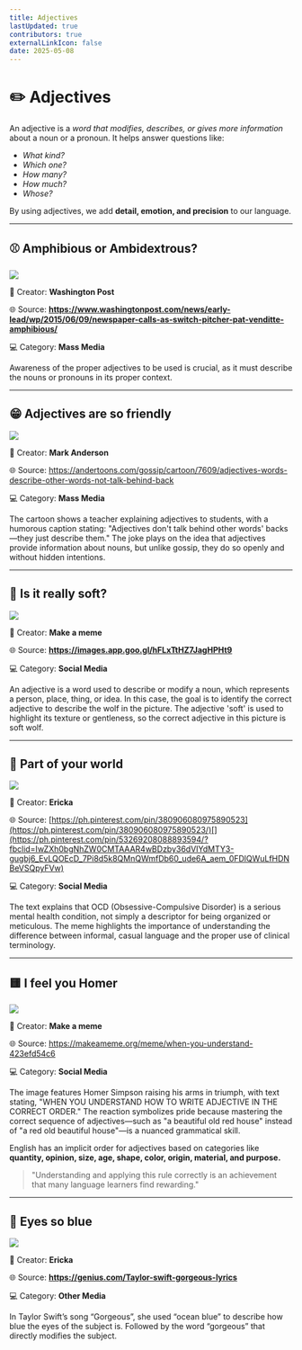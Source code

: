 ```yaml
---
title: Adjectives
lastUpdated: true
contributors: true
externalLinkIcon: false
date: 2025-05-08
---
```

# **✏️** Adjectives

An adjective is a *word that modifies, describes, or gives more information* about a noun or a pronoun. It helps answer questions like:

* *What kind?*
* *Which one?*
* *How many?*
* *How much?*
* *Whose?*

By using adjectives, we add **detail, emotion, and precision** to our language.

- - -

## ⚾ A﻿mphibious or Ambidextrous?

![](https://preview.redd.it/acdmluwgcu281.jpg?width=640&crop=smart&auto=webp&s=d660019b0a2a074654f7f8c3c2af4731f61a7a5d)

👥 Creator: **Washington Post**

🌐 S﻿ource: **<https://www.washingtonpost.com/news/early-lead/wp/2015/06/09/newspaper-calls-as-switch-pitcher-pat-venditte-amphibious/>**[](https://ph.pinterest.com/pin/53269208088893594/?fbclid=IwZXh0bgNhZW0CMTAAAR4wBDzby36dVIYdMTY3-gugbj6_EvLQOEcD_7Pi8d5k8QMnQWmfDb60_ude6A_aem_0FDlQWuLfHDNBeVSQpyFVw)

💻 Category: **Mass Media**

Awareness of the proper adjectives to be used is crucial, as it must describe the nouns or pronouns in its proper context.

- - -

## 😁 Adjectives are so friendly

![](https://cdn11.bigcommerce.com/s-jyvxk5hzsq/images/stencil/500x659/products/6887/44850/7609L__25423.1539349207.jpg?c=2)

👥 Creator: **Mark Anderson**

🌐 S﻿ource: <https://andertoons.com/gossip/cartoon/7609/adjectives-words-describe-other-words-not-talk-behind-back>[](https://ph.pinterest.com/pin/53269208088893594/?fbclid=IwZXh0bgNhZW0CMTAAAR4wBDzby36dVIYdMTY3-gugbj6_EvLQOEcD_7Pi8d5k8QMnQWmfDb60_ude6A_aem_0FDlQWuLfHDNBeVSQpyFVw)

💻 Category: **Mass Media**

The cartoon shows a teacher explaining adjectives to students, with a humorous caption stating: "Adjectives don't talk behind other words' backs—they just describe them." The joke plays on the idea that adjectives provide information about nouns, but unlike gossip, they do so openly and without hidden intentions.

- - -

## 🐺 I﻿s it really soft?[](https://images.app.goo.gl/hFLxTtHZ7JagHPHt9)

![](https://media.makeameme.org/created/choose-adjectives-to.jpg)

👥 Creator: **Make a meme**

🌐 S﻿ource: **<https://images.app.goo.gl/hFLxTtHZ7JagHPHt9>**[](https://images.app.goo.gl/hFLxTtHZ7JagHPHt9)[](https://andertoons.com/gossip/cartoon/7609/adjectives-words-describe-other-words-not-talk-behind-back)[](https://ph.pinterest.com/pin/53269208088893594/?fbclid=IwZXh0bgNhZW0CMTAAAR4wBDzby36dVIYdMTY3-gugbj6_EvLQOEcD_7Pi8d5k8QMnQWmfDb60_ude6A_aem_0FDlQWuLfHDNBeVSQpyFVw)

💻 Category: **Social Media**

An adjective is a word used to describe or modify a noun, which represents a person, place, thing, or idea. In this case, the goal is to identify the correct adjective to describe the wolf in the picture. The adjective 'soft' is used to highlight its texture or gentleness, so the correct adjective in this picture is soft wolf.

- - -

## 🐠 Part of your world

![](/media/screenshot-2025-05-07-7.51.49-pm.png)

👥 Creator: **Ericka**

🌐 S﻿ource: [https://ph.pinterest.com/pin/380906080975890523](https://ph.pinterest.com/pin/380906080975890523/)[](https://ph.pinterest.com/pin/53269208088893594/?fbclid=IwZXh0bgNhZW0CMTAAAR4wBDzby36dVIYdMTY3-gugbj6_EvLQOEcD_7Pi8d5k8QMnQWmfDb60_ude6A_aem_0FDlQWuLfHDNBeVSQpyFVw)

💻 Category: **Social Media**

The text explains that OCD (Obsessive-Compulsive Disorder) is a serious mental health condition, not simply a descriptor for being organized or meticulous. The meme highlights the importance of understanding the difference between informal, casual language and the proper use of clinical terminology.

- - -

## 🟨 I feel you Homer

![](https://media.makeameme.org/created/when-you-understand-423efd54c6.jpg)

👥 Creator: **Make a meme**

🌐 S﻿ource: <https://makeameme.org/meme/when-you-understand-423efd54c6>[](https://ph.pinterest.com/pin/380906080975890523/)[](https://ph.pinterest.com/pin/53269208088893594/?fbclid=IwZXh0bgNhZW0CMTAAAR4wBDzby36dVIYdMTY3-gugbj6_EvLQOEcD_7Pi8d5k8QMnQWmfDb60_ude6A_aem_0FDlQWuLfHDNBeVSQpyFVw)

💻 Category: **Social Media**

The image features Homer Simpson raising his arms in triumph, with text stating, "WHEN YOU UNDERSTAND HOW TO WRITE ADJECTIVE IN THE CORRECT ORDER." The reaction symbolizes pride because mastering the correct sequence of adjectives—such as "a beautiful old red house" instead of "a red old beautiful house"—is a nuanced grammatical skill.

English has an implicit order for adjectives based on categories like **quantity, opinion, size, age, shape, color, origin, material, and purpose.**

> "Understanding and applying this rule correctly is an achievement that many language learners find rewarding."

- - -

## 👀 Eyes so blue

![](/media/screenshot-2025-05-07-8.02.20-pm.png)

👥 Creator: **Ericka**

🌐 S﻿ource: **<https://genius.com/Taylor-swift-gorgeous-lyrics>**[](https://ph.pinterest.com/pin/53269208088893594/?fbclid=IwZXh0bgNhZW0CMTAAAR4wBDzby36dVIYdMTY3-gugbj6_EvLQOEcD_7Pi8d5k8QMnQWmfDb60_ude6A_aem_0FDlQWuLfHDNBeVSQpyFVw)

💻 Category: **Other Media**

In Taylor Swift’s song “Gorgeous”, she used “ocean blue” to describe how blue the eyes of the subject is. Followed by the word “gorgeous” that directly modifies the subject.